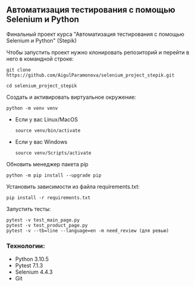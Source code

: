 ## Автоматизация тестирования с помощью Selenium и Python

Финальный проект курса "Автоматизация тестирования с помощью Selenium и Python" (Stepik)


Чтобы запустить проект нужно клонировать репозиторий и перейти в него в командной строке:

```
git clone https://github.com/AigulParamonova/selenium_project_stepik.git
```

```
cd selenium_project_stepik
```

Cоздать и активировать виртуальное окружение:

```
python -m venv venv
```

* Если у вас Linux/MacOS

    ```
    source venv/bin/activate
    ```

* Если у вас Windows

    ```
    source venv/Scripts/activate
    ```

Обновить менеджер пакета pip

```
python -m pip install --upgrade pip
```

Установить зависимости из файла requirements.txt:

```
pip install -r requirements.txt
```

Запустить тесты:

```
pytest -v test_main_page.py
pytest -v test_product_page.py
pytest -v --tb=line --language=en -m need_review (для ревью)
```

### Технологии:
- Python 3.10.5
- Pytest 7.1.3
- Selenium 4.4.3
- Git
